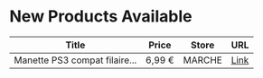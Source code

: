 # New Products Available

| Title | Price | Store | URL |
|---|---|---|---|
| Manette PS3 compat filaire... | 6,99 € | MARCHE | [Link](https://www.cashconverters.be/fr/accessoires-jeux-video/802828-manette-ps3-compat-filaire-freaks.html) |
